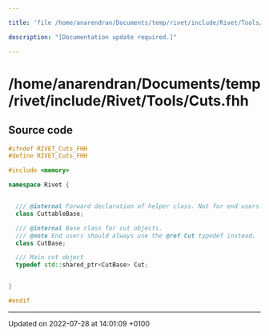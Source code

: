```yaml
---

title: 'file /home/anarendran/Documents/temp/rivet/include/Rivet/Tools/Cuts.fhh'

description: "[Documentation update required.]"

---
```


# /home/anarendran/Documents/temp/rivet/include/Rivet/Tools/Cuts.fhh






## Source code

```cpp
#ifndef RIVET_Cuts_FHH
#define RIVET_Cuts_FHH

#include <memory>

namespace Rivet {


  /// @internal Forward declaration of helper class. Not for end users.
  class CuttableBase;

  /// @internal Base class for cut objects.
  /// @note End users should always use the @ref Cut typedef instead.
  class CutBase;

  /// Main cut object
  typedef std::shared_ptr<CutBase> Cut;


}

#endif
```


-------------------------------

Updated on 2022-07-28 at 14:01:09 +0100
